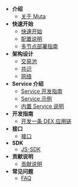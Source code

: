 - **介绍**
	- [关于 Muta](/intro.md)
- **快速开始**
	- [快速开始](/getting_started.md)
	- [配置说明](/config.md)
	- [多节点部署指南](./multi_node_deploy.md)
- **架构设计**
	<!-- - [整体架构](/arch.md) -->
	- [交易池](/transaction_pool.md)
	- [共识](/overlord.md)
	- [网络](/network.md)
- **Service 介绍**
	- [Service 开发指南](/service_dev.md)
	- [Service 示例](/service_eg.md)
	- [内置 Service 说明](/buildin_service.md)
- **开发指南**
    - [开发一条 DEX 应用链](dex.md)
- **接口**
	- [接口](/graphql_api.md)
- **SDK**
	- [JS-SDK](/js_sdk.md)
- **贡献说明**
	- [贡献说明](/contribute.md)
- **常见问题**
    - [FAQ](./faq)
